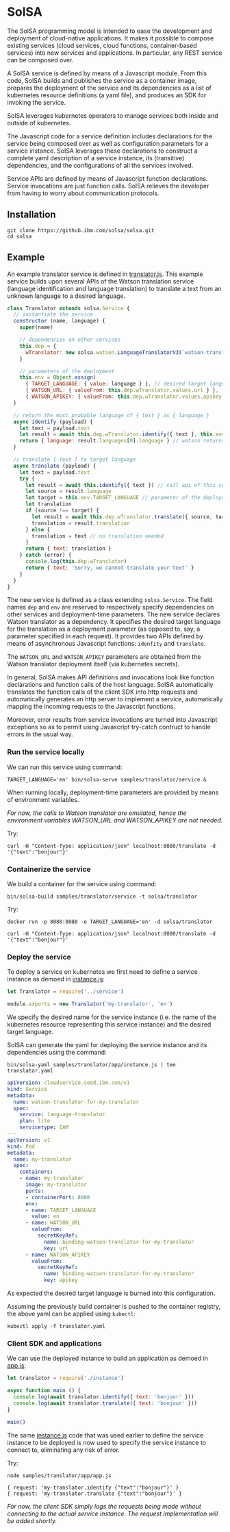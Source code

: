 # SolSA

The SolSA programming model is intended to ease the development and deployment
of cloud-native applications. It makes it possible to compose existing services
(cloud services, cloud functions, container-based services) into new services
and applications. In particular, any REST service can be composed over.

A SolSA service is defined by means of a Javascript module. From this code,
SolSA builds and publishes the service as a container image, prepares the
deployment of the service and its dependencies as a list of kubernetes resource
definitions (a yaml file), and produces an SDK for invoking the service.

SolSA leverages kubernetes operators to manage services both inside and outside
of kubernetes.

The Javascript code for a service definition includes declarations for the
service being composed over as well as configuration parameters for a service
instance. SolSA leverages these declarations to construct a complete yaml
description of a service instance, its (transitive) dependencies, and the
configurations of all the services involved.

Service APIs are defined by means of Javascript function declarations. Service
invocations are just function calls. SolSA relieves the developer from having to
worry about communication protocols.

## Installation

```
git clone https://github.ibm.com/solsa/solsa.git
cd solsa
```

## Example

An example translator service is defined in
[translator.js](samples/translator/service/translator.js). This example service
builds upon several APIs of the Watson translation service (language
identification and language translation) to translate a text from an unknown
language to a desired language.
```javascript
class Translator extends solsa.Service {
  // instantiate the service
  constructor (name, language) {
    super(name)

    // dependencies on other services
    this.dep = {
      wTranslator: new solsa.watson.LanguageTranslatorV3(`watson-translator-for-${name}`)
    }

    // parameters of the deployment
    this.env = Object.assign(
      { TARGET_LANGUAGE: { value: language } }, // desired target language
      { WATSON_URL: { valueFrom: this.dep.wTranslator.values.url } },
      { WATSON_APIKEY: { valueFrom: this.dep.wTranslator.values.apikey } })
  }

  // return the most probable language of { text } as { language }
  async identify (payload) {
    let text = payload.text
    let result = await this.dep.wTranslator.identify({ text }, this.env.WATSON_URL, this.env.WATSON_APIKEY)
    return { language: result.languages[0].language } // watson returns an array of probably languages
  }

  // translate { text } to target language
  async translate (payload) {
    let text = payload.text
    try {
      let result = await this.identify({ text }) // call api of this service
      let source = result.language
      let target = this.env.TARGET_LANGUAGE // parameter of the deployment
      let translation
      if (source !== target) {
        let result = await this.dep.wTranslator.translate({ source, target, text }, this.env.WATSON_URL, this.env.WATSON_APIKEY)
        translation = result.translation
      } else {
        translation = text // no translation needed
      }
      return { text: translation }
    } catch (error) {
      console.log(this.dep.wTranslator)
      return { text: 'Sorry, we cannot translate your text' }
    }
  }
}
```
The new service is defined as a class extending `solsa.Service`. The field names
`dep` and `env` are reserved to respectively specify dependencies on other
services and deployment-time parameters. The new service declares Watson
translator as a dependency. It specifies the desired target language for the
translation as a deployment parameter (as opposed to, say, a parameter specified
in each request).  It provides two APIs defined by means of asynchronous
Javascript functions: `idenfity` and `translate`.

The `WATSON_URL` and `WATSON_APIKEY` parameters are obtained from the Watson
translator deployment itself (via kubernetes secrets).

In general, SolSA makes API definitions and invocations look like function
declarations and function calls of the host language. SolSA automatically
translates the function calls of the client SDK into http requests and
automatically generates an http server to implement a service, automatically
mapping the incoming requests to the Javascript functions.

Moreover, error results from service invocations are turned into Javascript
exceptions so as to permit using Javascript try-catch contruct to handle errors
in the usual way.

### Run the service locally

We can run this service using command:
```
TARGET_LANGUAGE='en' bin/solsa-serve samples/translator/service &
```
When running locally, deployment-time parameters are provided by means of environment variables.

_For now, the calls to Watson translator are emulated, hence the environment
variables WATSON_URL and WATSON_APIKEY are not needed._

Try:
```
curl -H "Content-Type: application/json" localhost:8080/translate -d '{"text":"bonjour"}'
```

### Containerize the service

We build a container for the service using command:
```
bin/solsa-build samples/translator/service -t solsa/translator
```
Try:
```
docker run -p 8080:8080 -e TARGET_LANGUAGE='en' -d solsa/translator

curl -H "Content-Type: application/json" localhost:8080/translate -d '{"text":"bonjour"}'
```

### Deploy the service

To deploy a service on kubernetes we first need to define a service instance as
demoed in [instance.js](samples/translator/app/instance.js):
```javascript
let Translator = require('../service')

module.exports = new Translator('my-translator', 'en')
```
We specify the desired name for the service instance (i.e. the name of the
kubernetes resource representing this service instance) and the desired target
language.

SolSA can generate the yaml for deploying the service instance and its
dependencies using the command:
```
bin/solsa-yaml samples/translator/app/instance.js | tee translator.yaml
```
```yaml
apiVersion: cloudservice.seed.ibm.com/v1
kind: Service
metadata:
  name: watson-translator-for-my-translator
  spec:
    service: language-translator
    plan: lite
    servicetype: IAM
---
apiVersion: v1
kind: Pod
metadata:
  name: my-translator
  spec:
    containers:
    - name: my-translator
      image: my-translator
      ports:
      - containerPort: 8080
      env:
      - name: TARGET_LANGUAGE
        value: en
      - name: WATSON_URL
        valueFrom:
          secretKeyRef:
            name: binding-watson-translator-for-my-translator
            key: url
      - name: WATSON_APIKEY
        valueFrom:
          secretKeyRef:
            name: binding-watson-translator-for-my-translator
            key: apikey
```
As expected the desired target language is burned into this configuration.

Assuming the previously build container is pushed to the container registry, the
above yaml can be applied using `kubectl`:
```
kubectl apply -f translator.yaml
```

### Client SDK and applications

We can use the deployed instance to build an application as demoed in
[app.js](samples/translator/app/app.js):
```javascript
let translator = require('./instance')

async function main () {
  console.log(await translator.identify({ text: 'bonjour' }))
  console.log(await translator.translate({ text: 'bonjour' }))
}

main()
```
The same [instance.js](samples/translator/app/instance.js) code that was used
earlier to define the service instance to be deployed is now used to specify the
service instance to connect to, eliminating any risk of error.

Try:
```
node samples/translator/app/app.js
```
```
{ request: 'my-translator.identify {"text":"bonjour"}' }
{ request: 'my-translator.translate {"text":"bonjour"}' }
```
_For now, the client SDK simply logs the requests being made without connecting
to the actual service instance. The request implementation will be added
shortly._



